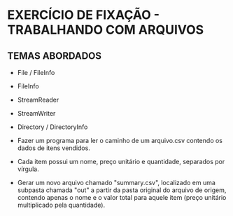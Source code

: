 # EXERCÍCIO DE FIXAÇÃO - TRABALHANDO COM ARQUIVOS

## TEMAS ABORDADOS

- File / FileInfo

- FileInfo

- StreamReader

- StreamWriter

- Directory / DirectoryInfo

- Fazer um programa para ler o caminho de um arquivo.csv contendo os dados de itens vendidos.

- Cada item possui um nome, preço unitário e quantidade, separados por vírgula.

- Gerar um novo arquivo chamado "summary.csv", localizado em uma subpasta chamada "out" a partir da pasta original do arquivo de origem, contendo apenas o nome e o valor total para aquele item (preço unitário multiplicado pela quantidade).
